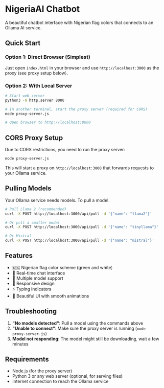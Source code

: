 # NigeriaAI Chatbot

A beautiful chatbot interface with Nigerian flag colors that connects to an Ollama AI service.

## Quick Start

### Option 1: Direct Browser (Simplest)
Just open `index.html` in your browser and use `http://localhost:3000` as the proxy (see proxy setup below).

### Option 2: With Local Server
```bash
# Start web server
python3 -m http.server 8000

# In another terminal, start the proxy server (required for CORS)
node proxy-server.js

# Open browser to http://localhost:8000
```

## CORS Proxy Setup

Due to CORS restrictions, you need to run the proxy server:

```bash
node proxy-server.js
```

This will start a proxy on `http://localhost:3000` that forwards requests to your Ollama service.

## Pulling Models

Your Ollama service needs models. To pull a model:

```bash
# Pull Llama 2 (recommended)
curl -X POST http://localhost:3000/api/pull -d '{"name": "llama2"}'

# Or pull a smaller model
curl -X POST http://localhost:3000/api/pull -d '{"name": "tinyllama"}'

# Or Mistral
curl -X POST http://localhost:3000/api/pull -d '{"name": "mistral"}'
```

## Features

- 🇳🇬 Nigerian flag color scheme (green and white)
- 💬 Real-time chat interface
- 🤖 Multiple model support
- 📱 Responsive design
- ⚡ Typing indicators
- 🎨 Beautiful UI with smooth animations

## Troubleshooting

1. **"No models detected"**: Pull a model using the commands above
2. **"Unable to connect"**: Make sure the proxy server is running (`node proxy-server.js`)
3. **Model not responding**: The model might still be downloading, wait a few minutes

## Requirements

- Node.js (for the proxy server)
- Python 3 or any web server (optional, for serving files)
- Internet connection to reach the Ollama service